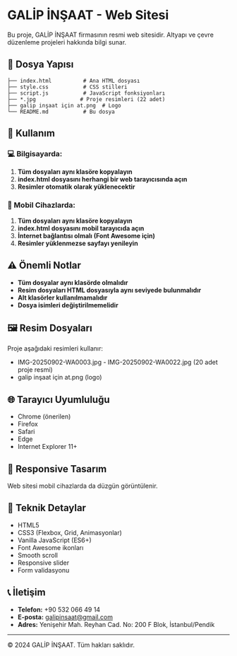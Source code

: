 # GALİP İNŞAAT - Web Sitesi

Bu proje, GALİP İNŞAAT firmasının resmi web sitesidir. Altyapı ve çevre düzenleme projeleri hakkında bilgi sunar.

## 📁 Dosya Yapısı

```
├── index.html          # Ana HTML dosyası
├── style.css           # CSS stilleri
├── script.js           # JavaScript fonksiyonları
├── *.jpg              # Proje resimleri (22 adet)
├── galip inşaat için at.png  # Logo
└── README.md           # Bu dosya
```

## 🚀 Kullanım

### 💻 Bilgisayarda:
1. **Tüm dosyaları aynı klasöre kopyalayın**
2. **index.html dosyasını herhangi bir web tarayıcısında açın**
3. **Resimler otomatik olarak yüklenecektir**

### 📱 Mobil Cihazlarda:
1. **Tüm dosyaları aynı klasöre kopyalayın**
2. **index.html dosyasını mobil tarayıcıda açın**
3. **İnternet bağlantısı olmalı (Font Awesome için)**
4. **Resimler yüklenmezse sayfayı yenileyin**

## ⚠️ Önemli Notlar

- **Tüm dosyalar aynı klasörde olmalıdır**
- **Resim dosyaları HTML dosyasıyla aynı seviyede bulunmalıdır**
- **Alt klasörler kullanılmamalıdır**
- **Dosya isimleri değiştirilmemelidir**

## 🖼️ Resim Dosyaları

Proje aşağıdaki resimleri kullanır:
- IMG-20250902-WA0003.jpg - IMG-20250902-WA0022.jpg (20 adet proje resmi)
- galip inşaat için at.png (logo)

## 🌐 Tarayıcı Uyumluluğu

- Chrome (önerilen)
- Firefox
- Safari
- Edge
- Internet Explorer 11+

## 📱 Responsive Tasarım

Web sitesi mobil cihazlarda da düzgün görüntülenir.

## 🔧 Teknik Detaylar

- HTML5
- CSS3 (Flexbox, Grid, Animasyonlar)
- Vanilla JavaScript (ES6+)
- Font Awesome ikonları
- Smooth scroll
- Responsive slider
- Form validasyonu

## 📞 İletişim

- **Telefon:** +90 532 066 49 14
- **E-posta:** galipinsaat@gmail.com
- **Adres:** Yenişehir Mah. Reyhan Cad. No: 200 F Blok, İstanbul/Pendik

---

© 2024 GALİP İNŞAAT. Tüm hakları saklıdır.
